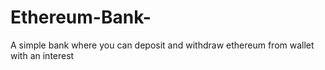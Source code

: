 # Ethereum-Bank-
A simple bank where you can deposit and withdraw ethereum from wallet with an interest
